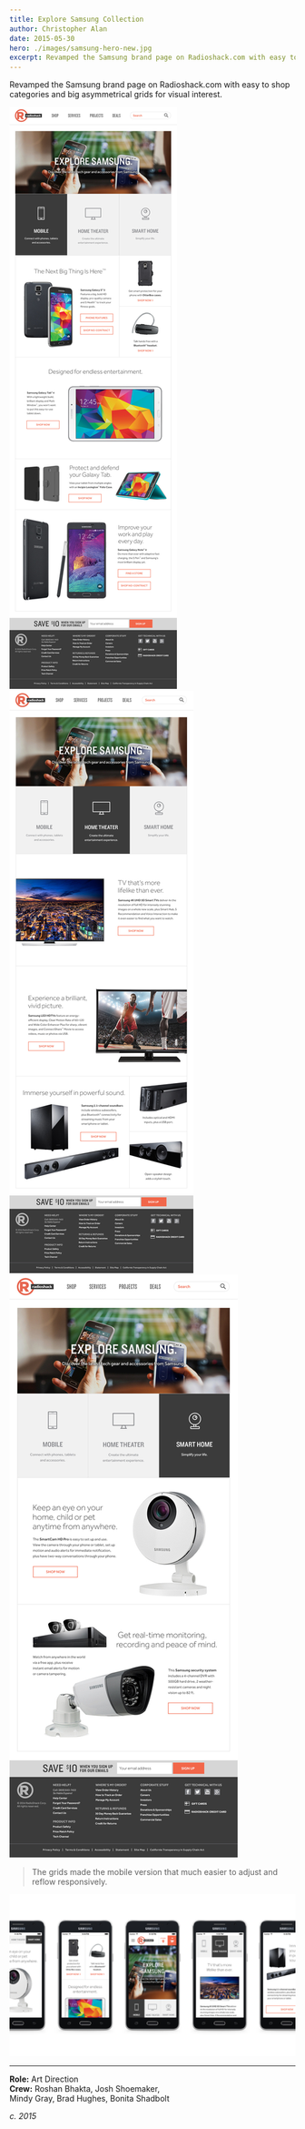 ```yaml
---
title: Explore Samsung Collection
author: Christopher Alan
date: 2015-05-30
hero: ./images/samsung-hero-new.jpg
excerpt: Revamped the Samsung brand page on Radioshack.com with easy to shop categories and big asymmetrical grids for visual interest.
---
```


Revamped the Samsung brand page on Radioshack.com with easy to shop categories and big asymmetrical grids for visual interest.

<div className="Image__Small">
  <img 
    src="./images/Samsung_LP_Desktop-1_800.jpg"
    title="Samsung Landing Page Designs Showing Mobile Devices"
    alt="Samsung Landing Page Designs Showing Mobile Devices"
  />
</div>
<div className="Image__Small">
  <img
    src="./images/Samsung_LP_Desktop-2_800.jpg"
    title="Samsung Landing Page Designs Showing TVs and Soundbars"
    alt="Samsung Landing Page Designs Showing TVs and Soundbars"
  />
</div>
<div className="Image__Small">
  <img
    src="./images/Samsung_LP_Desktop-3_800.jpg"
    title="Samsung Landing Page Designs Showing Security Cameras"
    alt="Samsung Landing Page Designs Showing Security Cameras"
  />
</div> 


>The grids made the mobile version that much easier to adjust and reflow responsively.

<div className="Image__Large">
  <img
    src="./images/Samsung_LP_Mobile_All.png"
    title="Samsung Landing Page Designs for Mobile Screens"
    alt="Samsung Landing Page Designs for Mobile Screens"
  />
</div>

---

**Role:** Art Direction  
**Crew:** Roshan Bhakta, Josh Shoemaker,  
Mindy Gray, Brad Hughes, Bonita Shadbolt  

_c. 2015_